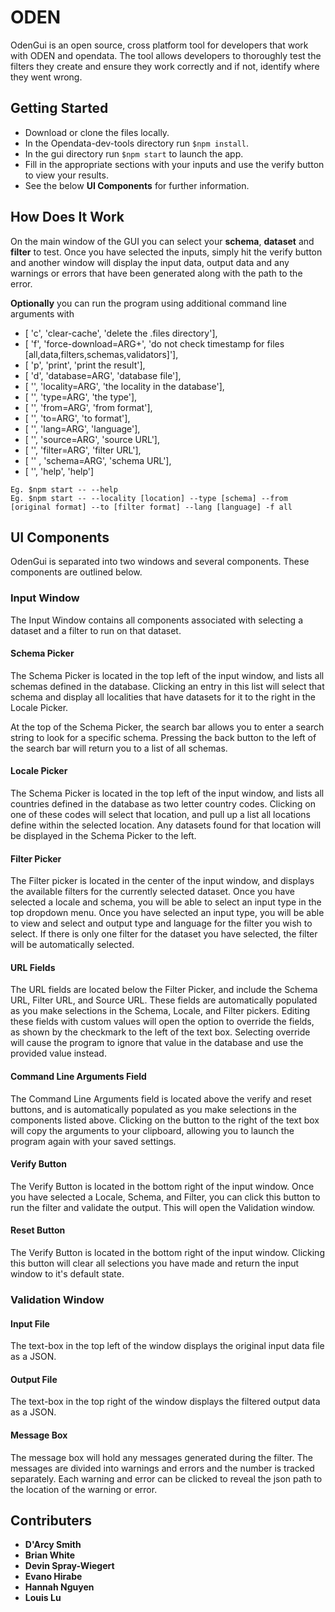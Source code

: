# ODEN
OdenGui is an open source, cross platform tool for developers that work with ODEN and opendata. 
The tool allows developers to thoroughly test the filters they create and ensure they work correctly 
and if not, identify where they went wrong.

## Getting Started
- Download or clone the files locally.
- In the Opendata-dev-tools directory run ```$npm install```.
- In the gui directory run ```$npm start``` to launch the app.
- Fill in the appropriate sections with your inputs and use the verify button to view your results.
- See the below **UI Components** for further information.

## How Does It Work
On the main window of the GUI you can select your **schema**, **dataset** and **filter** to test. Once you have 
selected the inputs, simply hit the verify button and another window will display the input data,
output data and any warnings or errors that have been generated along with the path to the error.

**Optionally** you can run the program using additional command line arguments with 
- [ 'c', 'clear-cache',         'delete the .files directory'],
- [ 'f', 'force-download=ARG+', 'do not check timestamp for files [all,data,filters,schemas,validators]'],
- [ 'p', 'print',               'print the result'],
- [ 'd', 'database=ARG',        'database file'],
- [ '',  'locality=ARG',        'the locality in the database'],
- [ '',  'type=ARG',            'the type'],
- [ '',  'from=ARG',            'from format'],
- [ '',  'to=ARG',              'to format'],
- [ '',  'lang=ARG',            'language'],
- [ '',  'source=ARG',          'source URL'],
- [ '',  'filter=ARG',          'filter URL'],
- [ '' , 'schema=ARG',          'schema URL'],
- [ '',  'help',                'help']

```
Eg. $npm start -- --help
Eg. $npm start -- --locality [location] --type [schema] --from [original format] --to [filter format] --lang [language] -f all
```

## UI Components  
OdenGui is separated into two windows and several components. These components are outlined below.

### Input Window
The Input Window contains all components associated with selecting a dataset and a filter to run on that dataset.

#### Schema Picker  
The Schema Picker is located in the top left of the input window, and lists all schemas defined in 
the database. Clicking an entry in this list will select that schema and display all localities that have datasets for
it to the right in the Locale Picker.  

At the top of the Schema Picker, the search bar allows you to enter a search string to look for a specific
schema. Pressing the back button to the left of the search bar will return you to a list of all schemas.

#### Locale Picker  
The Schema Picker is located in the top left of the input window, and lists all countries defined in the
database as two letter country codes. Clicking on one of these codes will select that location, and pull up a list
all locations define within the selected location. Any datasets found for that location will be displayed in the
Schema Picker to the left.

#### Filter Picker  
The Filter picker is located in the center of the input window, and displays the available filters for the currently
selected dataset. Once you have selected a locale and schema, you will be able to select an input type in the top
dropdown menu. Once you have selected an input type, you will be able to view and select and output type and language
for the filter you wish to select. If there is only one filter for the dataset you have selected, the filter will be
automatically selected.

#### URL Fields  
The URL fields are located below the Filter Picker, and include the Schema URL, Filter URL, and Source URL. These
fields are automatically populated as you make selections in the Schema, Locale, and Filter pickers. Editing these
fields with custom values will open the option to override the fields, as shown by the checkmark to the left of the
text box. Selecting override will cause the program to ignore that value in the database and use the provided value
instead.

#### Command Line Arguments Field  
The Command Line Arguments field is located above the verify and reset buttons, and is automatically populated as
you make selections in the components listed above. Clicking on the button to the right of the text box will copy
the arguments to your clipboard, allowing you to launch the program again with your saved settings.

#### Verify Button  
The Verify Button is located in the bottom right of the input window. Once you have selected a Locale, Schema, and
Filter, you can click this button to run the filter and validate the output. This will open the Validation window. 

#### Reset Button  
The Verify Button is located in the bottom right of the input window. Clicking this button will clear all selections
you have made and return the input window to it's default state.

### Validation Window  

#### Input File
The text-box in the top left of the window displays the original input data file as a JSON.
#### Output File
The text-box in the top right of the window displays the filtered output data as a JSON.
#### Message Box
The message box will hold any messages generated during the filter. The messages are divided into warnings and errors and the number is tracked separately. Each warning and error can be clicked to reveal the json path to the location of the warning or error.  


## Contributers 
- **D'Arcy Smith**
- **Brian White**
- **Devin Spray-Wiegert**
- **Evano Hirabe**
- **Hannah Nguyen**
- **Louis Lu**



